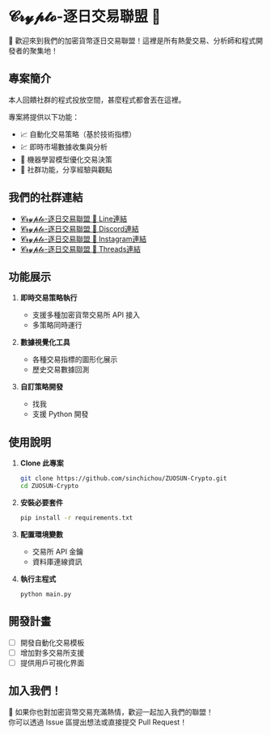 # 𝓒𝓻𝔂𝓹𝓽𝓸-逐日交易聯盟 🍻  
🎉 歡迎來到我們的加密貨幣逐日交易聯盟！這裡是所有熱愛交易、分析師和程式開發者的聚集地！  

## 專案簡介  
本人回饋社群的程式投放空間，甚麼程式都會丟在這裡。

專案將提供以下功能：  
- 📈 自動化交易策略（基於技術指標）  
- 💹 即時市場數據收集與分析  
- 🧠 機器學習模型優化交易決策  
- 🤝 社群功能，分享經驗與觀點

## 我們的社群連結
- [𝓒𝓻𝔂𝓹𝓽𝓸-逐日交易聯盟 🍻 Line連結](https://line.me/ti/g2/yJSGB_06oEvGAaflwA3dyV-9FAmN2zP5RBHS7Q?utm_source=invitation&utm_medium=link_copy&utm_campaign=default)
- [𝓒𝓻𝔂𝓹𝓽𝓸-逐日交易聯盟 🍻 Discord連結](https://discord.gg/f2DUhH6N)
- [𝓒𝓻𝔂𝓹𝓽𝓸-逐日交易聯盟 🍻 Instagram連結](https://www.instagram.com/runsun2025/)
- [𝓒𝓻𝔂𝓹𝓽𝓸-逐日交易聯盟 🍻 Threads連結](https://www.threads.net/@runsun2025)
  
## 功能展示  
1. **即時交易策略執行**  
   - 支援多種加密貨幣交易所 API 接入  
   - 多策略同時運行  

2. **數據視覺化工具**  
   - 各種交易指標的圖形化展示  
   - 歷史交易數據回測  

3. **自訂策略開發**  
   - 找我  
   - 支援 Python 開發

## 使用說明  
1. **Clone 此專案**  
   ```bash  
   git clone https://github.com/sinchichou/ZUOSUN-Crypto.git
   cd ZUOSUN-Crypto
   ```  
2. **安裝必要套件**  
   ```bash  
   pip install -r requirements.txt  
   ```  
3. **配置環境變數**  
   - 交易所 API 金鑰  
   - 資料庫連線資訊  

4. **執行主程式**  
   ```bash  
   python main.py  
   ```  

## 開發計畫  
- [ ] 開發自動化交易模板  
- [ ] 增加對多交易所支援  
- [ ] 提供用戶可視化界面  

## 加入我們！  
📢 如果你也對加密貨幣交易充滿熱情，歡迎一起加入我們的聯盟！  
你可以透過 Issue 區提出想法或直接提交 Pull Request！  

